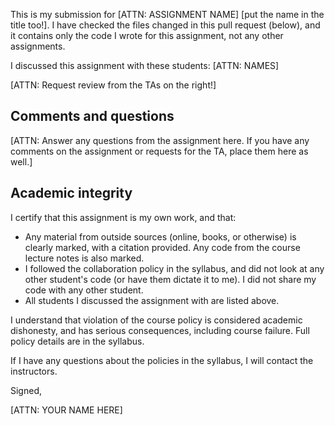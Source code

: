 
This is my submission for [ATTN: ASSIGNMENT NAME] [put the name in the title too!]. I have checked the files changed in this pull request (below), and it contains only the code I wrote for this assignment, not any other assignments.

I discussed this assignment with these students: [ATTN: NAMES]

[ATTN: Request review from the TAs on the right!]

## Comments and questions

[ATTN: Answer any questions from the assignment here. If you have any comments on the assignment or requests for the TA, place them here as well.]

## Academic integrity

I certify that this assignment is my own work, and that:

- Any material from outside sources (online, books, or otherwise) is clearly marked, with a citation provided. Any code from the course lecture notes is also marked.
- I followed the collaboration policy in the syllabus, and did not look at any other student's code (or have them dictate it to me). I did not share my code with any other student.
- All students I discussed the assignment with are listed above.

I understand that violation of the course policy is considered academic dishonesty, and has serious consequences, including course failure. Full policy details are in the syllabus.

If I have any questions about the policies in the syllabus, I will contact the instructors.

Signed,

[ATTN: YOUR NAME HERE]
